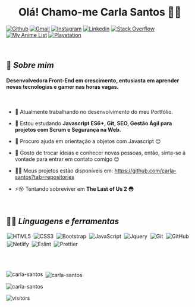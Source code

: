 <h1 align="center">Olá! Chamo-me Carla Santos</span> 👏👩</h1>

[<img alt="Github" src="https://img.shields.io/badge/Github-%23000000.svg?&style=for-the-badge&logo=github&logoColor=white">](https://github.com/carla-santos)
[<img alt="Gmail" src="https://img.shields.io/badge/Gmail-D14836?style=for-the-badge&logo=gmail&logoColor=white" />](mailto:carla.devjs@gmail.com)
[<img alt="Instagram" src="https://img.shields.io/badge/instagram-%23E4405F.svg?&style=for-the-badge&logo=Instagram&logoColor=white">](https://www.instagram.com/bakumbicum/)
[<img alt="Linkedin" src="https://img.shields.io/badge/linkedin-%230077B5.svg?&style=for-the-badge&logo=linkedin&logoColor=white">](https://www.linkedin.com/)
[<img alt="Stack Overflow" src="https://img.shields.io/badge/Stack_Overflow-FE7A16?style=for-the-badge&logo=stack-overflow&logoColor=white">](https://pt.stackoverflow.com/users/258335/carla-santos)
[<img alt="My Anime List" src="https://img.shields.io/badge/Myanimelist-2E51A2?style=for-the-badge&logo=myanimelist&logoColor=white">](https://myanimelist.net/profile/bakum_bicum)
[<img alt="Playstation" src="https://img.shields.io/badge/PlayStation-003791?style=for-the-badge&logo=playstation&logoColor=white">](https://psnprofiles.com/Bakum_bicum)




<br/>

## 💬 *Sobre mim*

<h4>Desenvolvedora Front-End em crescimento, entusiasta em aprender novas tecnologias e gamer nas horas vagas.</h4><br/>

- 🔭 Atualmente trabalhando no desenvolvimento do meu Portfólio. 

- 🌱 Estou estudando **Javascript ES6+, Git, SEO, Gestão Ágil para projetos com Scrum e Segurança na Web.**

- 🤝 Procuro ajuda em orientação a objetos com Javascript 😔

- 💬 Gosto de trocar ideias e conhecer novas pessoas, então, sinta-se à vontade para entrar em contato comigo 😊

- 👨‍💻 Meus projetos estão disponíveis em: https://github.com/carla-santos?tab=repositories

- ⚡😵 Tentando sobreviver em **The Last of Us 2 😳**

<br/>


## 👨‍💻 *Linguagens e ferramentas*


<p align="left">
  <img alt="HTML5" src="https://img.shields.io/badge/HTML5-E34F26?style=for-the-badge&logo=html5&logoColor=white" style="margin:2px;"/>
  <img alt="CSS3" src="https://img.shields.io/badge/css3%20-%231572B6.svg?&style=for-the-badge&logo=css3&logoColor=white" style="margin:2px;"/>
  <img alt="Bootstrap" src="https://img.shields.io/badge/Bootstrap-563D7C?style=for-the-badge&logo=bootstrap&logoColor=white" style="margin:2px;"/>
  <img alt="JavaScript" src="https://img.shields.io/badge/javascript%20-%23323330.svg?&style=for-the-badge&logo=javascript&logoColor=%23F7DF1E" style="margin:2px;"/>
  <img alt="Jquery" src="https://img.shields.io/badge/jQuery-0769AD?style=for-the-badge&logo=jquery&logoColor=white" style="margin:2px;"/>
  <img alt="Git" src="https://img.shields.io/badge/git%20-%23F05033.svg?&style=for-the-badge&logo=git&logoColor=white" style="margin:2px;"/>
  <img alt="GitHub" src="https://img.shields.io/badge/github%20-%23121011.svg?&style=for-the-badge&logo=github&logoColor=white" style="margin:2px;"/>
  <img alt="Netlify" src="https://img.shields.io/badge/Netlify-00C7B7?style=for-the-badge&logo=netlify&logoColor=white" style="margin:2px;"/>
  <img alt="Eslint" src="https://img.shields.io/badge/eslint-3A33D1?style=for-the-badge&logo=eslint&logoColor=white" style="margin:2px";/>
  <img alt="Prettier" src="https://img.shields.io/badge/prettier-1A2C34?style=for-the-badge&logo=prettier&logoColor=F7BA3E" style="margin:2px";/>                                
</p> 

<br/><br/>

<p><img align="left" src="https://github-readme-stats.vercel.app/api/top-langs?username=carla-santos&show_icons=true&locale=en&layout=compact" alt="carla-santos" /></p>

<p>&nbsp;<img align="center" src="https://github-readme-stats.vercel.app/api?username=carla-santos&show_icons=true&locale=en" alt="carla-santos" /></p>

<p><img align="center" src="https://github-readme-streak-stats.herokuapp.com/?user=carla-santos&" alt="carla-santos" /></p>



![visitors](https://visitor-badge.laobi.icu/badge?page_id=carla-santos.carla-santos)
</div>

<!--
**carla-santos/carla-santos** is a ✨ _special_ ✨ repository because its `README.md` (this file) appears on your GitHub profile.
[<img src="https://img.shields.io/badge/Portfolio-%23000000.svg?&style=for-the-badge">](em desenvolvimento)

-->
